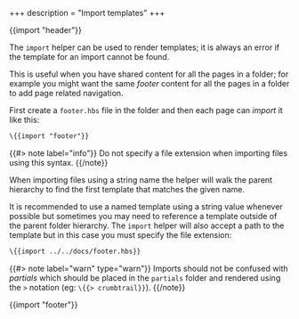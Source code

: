 +++
description = "Import templates"
+++

{{import "header"}}

The `import` helper can be used to render templates; it is always an error if the template for an import cannot be found.

This is useful when you have shared content for all the pages in a folder; for example you might want the same *footer* content for all the pages in a folder to add page related navigation.

First create a `footer.hbs` file in the folder and then each page can *import* it like this:

```handlebars
\{{import "footer"}}
```

{{#> note label="info"}}
Do not specify a file extension when importing files using this syntax.
{{/note}}

When importing files using a string name the helper will walk the parent hierarchy to find the first template that matches the given name.

It is recommended to use a named template using a string value whenever possible but sometimes you may need to reference a template outside of the parent folder hierarchy. The `import` helper will also accept a path to the template but in this case you must specify the file extension:

```handlebars
\{{import ../../docs/footer.hbs}}
```

{{#> note label="warn" type="warn"}}
Imports should not be confused with *partials* which should be placed in the `partials` folder and rendered using the `>` notation (eg: `\{{> crumbtrail}}`).
{{/note}}

{{import "footer"}}
